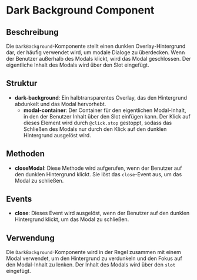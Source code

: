 
# Dark Background Component

## Beschreibung
Die `DarkBackground`-Komponente stellt einen dunklen Overlay-Hintergrund dar, der häufig verwendet wird, um modale Dialoge zu überdecken. Wenn der Benutzer außerhalb des Modals klickt, wird das Modal geschlossen. Der eigentliche Inhalt des Modals wird über den Slot eingefügt.

## Struktur
- **dark-background**: Ein halbtransparentes Overlay, das den Hintergrund abdunkelt und das Modal hervorhebt.
  - **modal-container**: Der Container für den eigentlichen Modal-Inhalt, in den der Benutzer Inhalt über den Slot einfügen kann. Der Klick auf dieses Element wird durch `@click.stop` gestoppt, sodass das Schließen des Modals nur durch den Klick auf den dunklen Hintergrund ausgelöst wird.

## Methoden
- **closeModal**: Diese Methode wird aufgerufen, wenn der Benutzer auf den dunklen Hintergrund klickt. Sie löst das `close`-Event aus, um das Modal zu schließen.

## Events
- **close**: Dieses Event wird ausgelöst, wenn der Benutzer auf den dunklen Hintergrund klickt, um das Modal zu schließen.

## Verwendung
Die `DarkBackground`-Komponente wird in der Regel zusammen mit einem Modal verwendet, um den Hintergrund zu verdunkeln und den Fokus auf den Modal-Inhalt zu lenken. Der Inhalt des Modals wird über den `slot` eingefügt.
